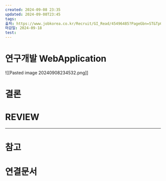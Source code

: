 ```yaml
---
created: 2024-09-08 23:35
updated: 2024-09-08T23:45
tags: 
출처: https://www.jobkorea.co.kr/Recruit/GI_Read/45496485?PageGbn=ST&TpGb=TP
마감일: 2024-09-18
test: 
---
```

# 연구개발 WebApplication
![[Pasted image 20240908234532.png]]


# 결론

# REVIEW


---
# 참고

# 연결문서